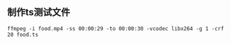 


## 制作ts测试文件

```
ffmpeg -i food.mp4 -ss 00:00:29 -to 00:00:30 -vcodec libx264 -g 1 -crf 20 food.ts
```
